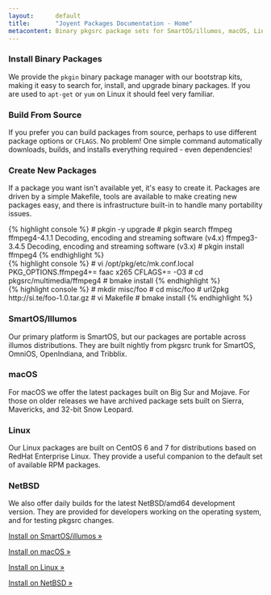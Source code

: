 ```yaml
---
layout:      default
title:       "Joyent Packages Documentation - Home"
metacontent: Binary pkgsrc package sets for SmartOS/illumos, macOS, Linux, and NetBSD.
---
```


<div class="container">
	<div class="row">
		<div class="col-md-4">
			<h3>Install Binary Packages</h3>
			<p>
				We provide the <code>pkgin</code> binary package manager with our bootstrap kits,
				making it easy to search for, install, and upgrade binary packages.  If you are used to
				<code>apt-get</code> or <code>yum</code> on Linux it should feel very familiar.
			</p>
		</div>
		<div class="col-md-4">
			<h3>Build From Source</h3>
			<p>
				If you prefer you can build packages from source, perhaps to use different package
				options or <code>CFLAGS</code>.  No problem!  One simple command automatically
				downloads, builds, and installs everything required - even dependencies!
			</p>
		</div>
		<div class="col-md-4">
			<h3>Create New Packages</h3>
			<p>
				If a package you want isn't available yet, it's easy to create it.  Packages are driven
				by a simple Makefile, tools are available to make creating new packages easy, and there
				is infrastructure built-in to handle many portability issues.
			</p>
		</div>
	</div>
	<div class="row">
		<div class="col-md-4">
{% highlight console %}
# pkgin -y upgrade
# pkgin search ffmpeg
ffmpeg4-4.1.1   Decoding, encoding and streaming software (v4.x)
ffmpeg3-3.4.5   Decoding, encoding and streaming software (v3.x)
# pkgin install ffmpeg4
{% endhighlight %}
		</div>
		<div class="col-md-4">
{% highlight console %}
# vi /opt/pkg/etc/mk.conf.local
PKG_OPTIONS.ffmpeg4+=   faac x265
CFLAGS+=                -O3
# cd pkgsrc/multimedia/ffmpeg4
# bmake install
{% endhighlight %}
		</div>
		<div class="col-md-4">
{% highlight console %}
# mkdir misc/foo
# cd misc/foo
# url2pkg http://si.te/foo-1.0.tar.gz
# vi Makefile
# bmake install
{% endhighlight %}
		</div>
	</div>
	<div class="row">
		<div class="col-md-3">
			<h3>SmartOS/Illumos</h3>
			<p>Our primary platform is SmartOS, but our packages are portable across illumos distributions.  They are built nightly from pkgsrc trunk for SmartOS, OmniOS, OpenIndiana, and Tribblix.</p>
		</div>
		<div class="col-md-3">
			<h3>macOS</h3>
			<p>For macOS we offer the latest packages built on Big Sur and Mojave.  For those on older releases we have archived package sets built on Sierra, Mavericks, and 32-bit Snow Leopard.</p>
		</div>
		<div class="col-md-3">
			<h3>Linux</h3>
			<p>Our Linux packages are built on CentOS 6 and 7 for distributions based on RedHat Enterprise Linux.  They provide a useful companion to the default set of available RPM packages.</p>
		</div>
		<div class="col-md-3">
			<h3>NetBSD</h3>
			<p>We also offer daily builds for the latest NetBSD/amd64 development version.  They are provided for developers working on the operating system, and for testing pkgsrc changes.</p>
		</div>
	</div>
	<div class="row">
		<div class="col-md-3">
			<p><a class="btn btn-orange" href="/install-on-illumos/" role="button">Install on SmartOS/illumos &raquo;</a></p>
		</div>
		<div class="col-md-3">
			<p><a class="btn btn-orange" href="/install-on-osx/" role="button">Install on macOS &raquo;</a></p>
		</div>
		<div class="col-md-3">
			<p><a class="btn btn-orange" href="/install-on-linux/" role="button">Install on Linux &raquo;</a></p>
		</div>
		<div class="col-md-3">
			<p><a class="btn btn-orange" href="/install-on-netbsd/" role="button">Install on NetBSD &raquo;</a></p>
		</div>
	</div>
</div>
